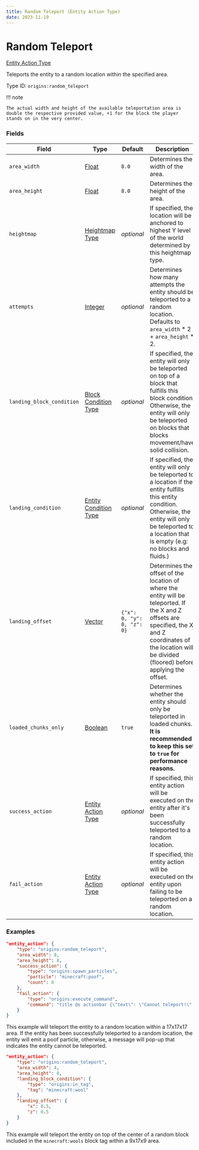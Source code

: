 ```yaml
---
title: Random Teleport (Entity Action Type)
date: 2023-11-19
---
```



#	Random Teleport

[Entity Action Type](../entity_action_types.md)

Teleports the entity to a random location within the specified area.

Type ID: `origins:random_teleport`

!!! note

    The actual width and height of the available teleportation area is double the respective provided value, +1 for the block the player stands on in the very center.


###	Fields

Field | Type | Default | Description
------|------|---------|------------
`area_width` | [Float](../data_types/float.md) | `8.0` | Determines the width of the area.
`area_height` | [Float](../data_types/float.md) | `8.0` | Determines the height of the area.
`heightmap` | [Heightmap Type](../data_types/heightmap_type.md) | *optional* | If specified, the location will be anchored to highest Y level of the world determined by this heightmap type.
`attempts` | [Integer](../data_types/integer.md) | *optional* | Determines how many attempts the entity should be teleported to a random location. Defaults to `area_width` * 2 + `area_height` * 2.
`landing_block_condition` | [Block Condition Type](../block_action_types.md) | *optional* | If specified, the entity will only be teleported on top of a block that fulfills this block condition. Otherwise, the entity will only be teleported on blocks that blocks movement/have solid collision.
`landing_condition` | [Entity Condition Type](../entity_condition_types.md) | *optional* | If specified, the entity will only be teleported to a location if the entity fulfills this entity condition. Otherwise, the entity will only be teleported to a location that is empty (e.g: no blocks and fluids.)
`landing_offset` | [Vector](../data_types/vector.md) | `{"x": 0, "y": 0, "z": 0}` | Determines the offset of the location of where the entity will be teleported. If the X and Z offsets are specified, the X and Z coordinates of the location will be divided (floored) before applying the offset.
`loaded_chunks_only` | [Boolean](../data_types/boolean.md) | `true` | Determines whether the entity should only be teleported in loaded chunks. **It is recommended to keep this set to `true` for performance reasons.**
`success_action` | [Entity Action Type](../entity_action_types.md) | *optional* | If specified, this entity action will be executed on the entity after it's been successfully teleported to a random location.
`fail_action` | [Entity Action Type](../entity_action_types.md) | *optional* | If specified, this entity action will be executed on the entity upon failing to be teleported on a random location.


###	Examples

```json
"entity_action": {
	"type": "origins:random_teleport",
	"area_width": 8,
	"area_height": 8,
	"success_action": {
		"type": "origins:spawn_particles",
		"particle": "minecraft:poof",
		"count": 8
	},
	"fail_action": {
		"type": "origins:execute_command",
		"command": "title @s actionbar {\"text\": \"Cannot teleport!\", \"color\": \"red\"}"
	}
}
```

This example will teleport the entity to a random location within a 17x17x17 area. If the entity has been successfully teleported to a random location, the entity will emit a poof particle, otherwise, a message will pop-up that indicates the entity cannot be teleported.
<br>

```json
"entity_action": {
	"type": "origins:random_teleport",
	"area_width": 4,
	"area_height": 8,
	"landing_block_condition": {
		"type": "origins:in_tag",
		"tag": "minecraft:wool"
	},
	"landing_offset": {
		"x": 0.5,
		"z": 0.5
	}
}
```

This example will teleport the entity on top of the center of a random block included in the `minecraft:wools` block tag within a 9x17x9 area.
